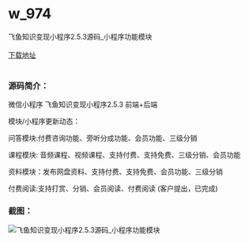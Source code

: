 # w_974
飞鱼知识变现小程序2.5.3源码_小程序功能模块
<br/></br>
[下载地址](https://www.uuid2.com/974.html "下载地址")
<br/></br>
<h3>源码简介：</h3>
<p>微信小程序 飞鱼知识变现小程序2.5.3 前端+后端<p>
<p>模块/小程序更新动态：<p>
<p>问答模块:付费咨询功能、旁听分成功能、会员功能、三级分销<p>
<p>课程模块: 音频课程、视频课程、支持付费、支持免费、三级分销、会员功能<p>
<p>资料模块：发布网盘资料、支持付费、支持免费、会员功能、三级分销<p>
<p>付费阅读:支持打赏、分销、会员阅读、付费阅读 (客户提出，已完成)<p>
<h3>截图：</h3>
<img src="https://www.uuid2.com/wp-content/uploads/img/202105/c3f50da671.jpg" alt="飞鱼知识变现小程序2.5.3源码_小程序功能模块">
